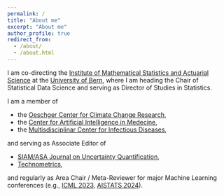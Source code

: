 ```yaml
---
permalink: /
title: "About me"
excerpt: "About me"
author_profile: true
redirect_from: 
  - /about/
  - /about.html
---
```


I am co-directing the [Institute of Mathematical Statistics and Actuarial Science](http://www.imsv.unibe.ch/index_eng.html) at the [University of Bern](http://www.unibe.ch), where I am heading the Chair of Statistical Data Science and serving as Director of Studies in Statistics.   
            <!--My office (-106) is located in the "Alpenegg building", Alpeneggstrasse 22, 3012 Bern. </p> -->

I am a member of  
* the [Oeschger Center for Climate Change Research](http://www.oeschger.unibe.ch/),
* the [Center for Artificial Intelligence in Medecine](https://www.caim.unibe.ch/),
* the [Multisdisciplinar Center for Infectious Diseases](https://www.mcid.unibe.ch/),

and serving as Associate Editor of
* [SIAM/ASA Journal on Uncertainty Quantification](https://www.siam.org/Publications/Journals/SIAM-ASA-Journal-on-Uncertainty-Quantification-JUQ),
* [Technometrics](https://www.tandfonline.com/journals/utch20"),
  
and regularly as Area Chair / Meta-Reviewer for major Machine Learning conferences (e.g., [ICML 2023](https://icml.cc/Conferences/2023), [AISTATS 2024](http://aistats.org/aistats2024/)).

    
 
